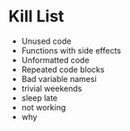 Kill List
=========
* Unused code
* Functions with side effects
* Unformatted code
* Repeated code blocks
* Bad variable namesi
* trivial weekends
* sleep late
* not working
* why
